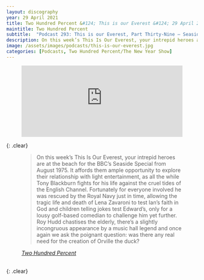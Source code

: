 ```yaml
---
layout: discography
year: 29 April 2021
title: Two Hundred Percent &#124; This is our Everest &#124; 29 April 2021
maintitle: Two Hundred Percent
subtitle:  "Podcast 293: This is our Everest, Part Thirty-Nine – Seaside Special, 1975"
description: On this week’s This Is Our Everest, your intrepid heroes are at the beach for the BBC’s Seaside Special from August 1975. It affords them ample opportunity to explore their relationship with light entertainment.
image: /assets/images/podcasts/this-is-our-everest.jpg
categories: [Podcasts, Two Hundred Percent/The New Year Show]
---
```


<figure class="fig3">
<iframe title="Embed Player" width="100%" height="188px" src="https://embed.acast.com/5e6e25fd4e83901b2aa768d1/608a5c38c64da6791b76062c" scrolling="no" frameBorder="0" style="border:none;overflow:hidden;"></iframe>
</figure>

{: .clear}

<figure class="fig3">
<blockquote>On this week’s This Is Our Everest, your intrepid heroes are at the beach for the BBC’s Seaside Special from August 1975. It affords them ample opportunity to explore their relationship with light entertainment, as all the while Tony Blackburn fights for his life against the cruel tides of the English Channel. Fortunately for everyone involved he was rescued by the Royal Navy just in time, allowing the tragic life and death of Lena Zavaroni to test Ian’s faith in God and children telling jokes test Edward’s, only for a lousy golf-based comedian to challenge him yet further. Roy Hudd chastises the elderly, there’s a slightly incongruous appearance by a music hall legend and once again we ask the poignant question: was there any real need for the creation of Orville the duck?</blockquote>
<cite><a class="external-link" href="https://twohundredpercent.net/podcast-293-seaside-special">Two Hundred Percent</a></cite>
</figure>

<br />{: .clear}

